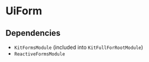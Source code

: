 # UiForm

## Dependencies
 
* `KitFormsModule` (included into `KitFullForRootModule`)
* `ReactiveFormsModule`

